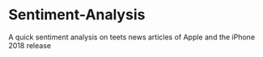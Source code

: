 # Sentiment-Analysis
A quick sentiment analysis on teets news articles of Apple and the iPhone 2018 release
